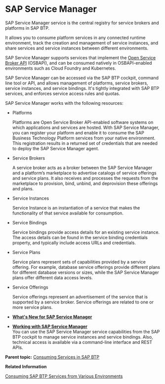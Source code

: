 <!-- loio3a27b85a47fc4dff99184dd5bf181e14 -->

# SAP Service Manager

SAP Service Manager service is the central registry for service brokers and platforms in SAP BTP.

It allows you to consume platform services in any connected runtime environment, track the creation and management of service instances, and share services and service instances between different environments.

SAP Service Manager supports services that implement the [Open Service Broker API](https://www.openservicebrokerapi.org/) \(OSBAPI\), and can be consumed natively in OSBAPI-enabled environments such as Cloud Foundry and Kubernetes.

SAP Service Manager can be accessed via the SAP BTP cockpit, command line tool or API, and allows management of platforms, service brokers, service instances, and service bindings. It's tightly integrated with SAP BTP services, and enforces service access rules and quotas.

SAP Service Manager works with the following resources:

-   Platforms

    Platforms are Open Service Broker API-enabled software systems on which applications and services are hosted. With SAP Service Manager, you can register your platform and enable it to consume the SAP Business Technology Platform services from your native environment. This registration results in a returned set of credentials that are needed to deploy the SAP Service Manager agent.

-   Service Brokers

    A service broker acts as a broker between the SAP Service Manager and a platform’s marketplace to advertise catalogs of service offerings and service plans. It also receives and processes the requests from the marketplace to provision, bind, unbind, and deprovision these offerings and plans.

-   Service Instances

    Service Instance is an instantiation of a service that makes the functionality of that service available for consumption.

-   Service Bindings

    Service bindings provide access details for an existing service instance. The access details can be found in the service binding credentials property, and typically include access URLs and credentials.

-   Service Plans

    Service plans represent sets of capabilities provided by a service offering. For example, database service offerings provide different plans for different database versions or sizes, while the SAP Service Manager plans offer different data access levels.

-   Service Offerings

    Service offerings represent an advertisement of the service that is supported by a service broker. Service offerings are related to one or more service plans.


-   **[What's New for SAP Service Manager](what-s-new-for-sap-service-manager-c9d5c05.md)**  

-   **[Working with SAP Service Manager](working-with-sap-service-manager-c459d61.md "You can use the SAP Service
                                Manager service
		capabilities from the SAP BTP cockpit to manage
		service instances and service bindings. Also, technical access is available via a
		command-line interface and REST APIs.")**  
You can use the SAP Service Manager service capabilities from the SAP BTP cockpit to manage service instances and service bindings. Also, technical access is available via a command-line interface and REST APIs.

**Parent topic:** [Consuming Services in SAP BTP](../consuming-services-in-sap-btp-f13b6c6.md "To use services in SAP BTP, you creatе a service instance, using either the SAP BTP cockpit, or the command-line tools of your runtime platform, for example, the Cloud Foundry environment Command Line Interface (cf CLI), and create bindings to retrieve access credentials.")

**Related Information**  


[Consuming SAP BTP Services from Various Environments](../Consuming-SAP-BTP-Services-from-Various-Environments/consuming-sap-btp-services-from-various-aa2ba14.md "Learn more about how to consume SAP BTP services from various runtime environments.")

